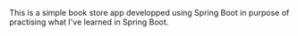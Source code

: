 This is a simple book store app developped using Spring Boot in purpose of practising what I've learned in Spring Boot.
